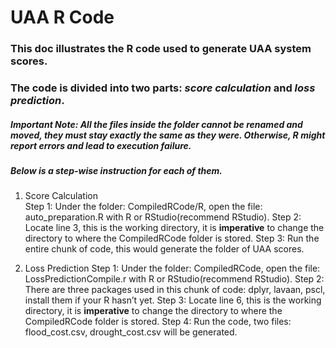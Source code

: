 UAA R Code
===========
### This doc illustrates the R code used to generate UAA system scores.
### The code is divided into two parts: *score calculation* and *loss prediction*.
##### *Important Note: All the files inside the folder cannot be renamed and moved, they must stay exactly the same as they were. Otherwise, R might report errors and lead to execution failure.*
##### Below is a step-wise instruction for each of them.

1. Score Calculation  
    Step 1: Under the folder: CompiledRCode/R, open the file: auto_preparation.R with R or RStudio(recommend RStudio).
    Step 2: Locate line 3, this is the working directory, it is **imperative** to change the directory to where the CompiledRCode folder is stored.
    Step 3: Run the entire chunk of code, this would generate the folder of UAA scores.

2. Loss Prediction
       Step 1:  Under the folder: CompiledRCode, open the file: LossPredictionCompile.r with R or RStudio(recommend RStudio).
       Step 2:  There are three packages used in this chunk of code: dplyr, lavaan, pscl, install them if your R hasn’t yet.
       Step 3:  Locate line 6, this is the working directory, it is **imperative** to change the directory to where the CompiledRCode folder is stored.
       Step 4: Run the code, two files: flood_cost.csv, drought_cost.csv will be generated.
